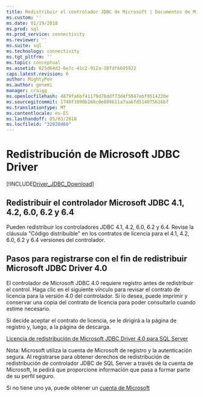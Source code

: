 ```yaml
---
title: Redistribuir el controlador JDBC de Microsoft | Documentos de Microsoft
ms.custom: ''
ms.date: 01/19/2018
ms.prod: sql
ms.prod_service: connectivity
ms.reviewer: ''
ms.suite: sql
ms.technology: connectivity
ms.tgt_pltfrm: ''
ms.topic: conceptual
ms.assetid: 625d64d3-6e7c-41c2-912a-38fdf6695922
caps.latest.revision: 6
author: MightyPen
ms.author: genemi
manager: craigg
ms.openlocfilehash: 4879fa6bf41179d78ddf73d4f5847ebf9514220e
ms.sourcegitcommit: 1740f3090b168c0e809611a7aa6fd514075616bf
ms.translationtype: MT
ms.contentlocale: es-ES
ms.lasthandoff: 05/03/2018
ms.locfileid: "32828460"
---
```

# <a name="redistributing-the-microsoft-jdbc-driver"></a>Redistribución de Microsoft JDBC Driver
[!INCLUDE[Driver_JDBC_Download](../../includes/driver_jdbc_download.md)]

## <a name="redistribute-the-microsoft-jdbc-41-42-60-62-and-64-driver"></a>Redistribuir el controlador Microsoft JDBC 4.1, 4.2, 6.0, 6.2 y 6.4
Pueden redistribuir los controladores JDBC 4.1, 4.2, 6.0, 6.2 y 6.4. Revise la cláusula "Código distribuible" en los contratos de licencia para el 4.1, 4.2, 6.0, 6.2 y 6.4 versiones del controlador.
    
## <a name="register-to-redistribute-the-microsoft-jdbc-40-driver"></a>Pasos para registrarse con el fin de redistribuir Microsoft JDBC Driver 4.0  
 El controlador de Microsoft JDBC 4.0 requiere registro antes de redistribuir el control. Haga clic en el siguiente vínculo para revisar el contrato de licencia para la versión 4.0 del controlador.  Si lo desea, puede imprimir y conservar una copia del contrato de licencia para poder consultarlo cuando estime necesario.  
  
 Si decide aceptar el contrato de licencia, se le dirigirá a la página de registro y, luego, a la página de descarga.  
  
 [Licencia de redistribución de Microsoft JDBC Driver 4.0 para SQL Server](https://msdn.microsoft.com/sqlserver/jj589698)  
  
 Nota: Microsoft utiliza la cuenta de Microsoft de registro y la autenticación segura. Al registrarse para obtener derechos de redistribución de redistribución de controlador JDBC de SQL Server a través de la cuenta de Microsoft, le pedirá que proporcione información que pasa a formar parte de su perfil seguro.  
  
 Si no tiene uno ya, puede obtener un [cuenta de Microsoft](https://signup.live.com/)  
  
  
